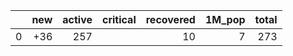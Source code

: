 |    |   new |   active | critical   |   recovered |   1M_pop |   total |
|---:|------:|---------:|:-----------|------------:|---------:|--------:|
|  0 |   +36 |      257 |            |          10 |        7 |     273 |